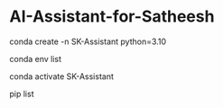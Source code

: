 # AI-Assistant-for-Satheesh

conda create -n SK-Assistant python=3.10

conda env list

conda activate SK-Assistant

pip list
